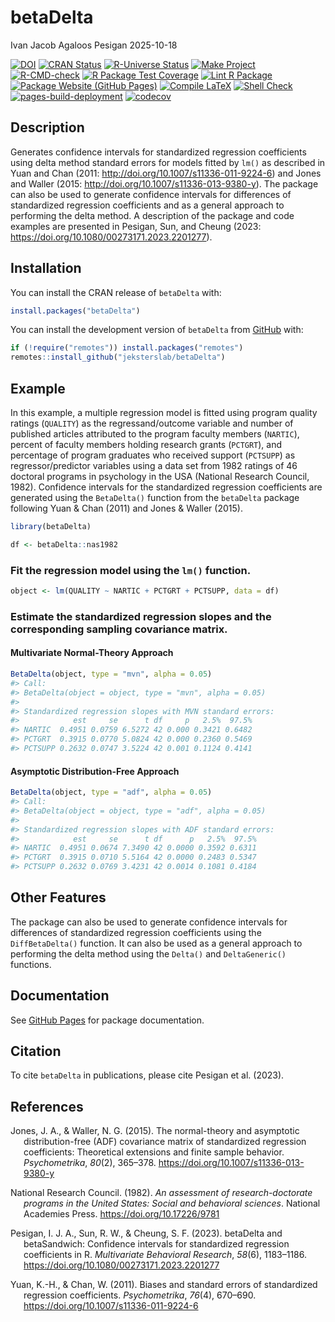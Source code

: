 betaDelta
================
Ivan Jacob Agaloos Pesigan
2025-10-18

<!-- README.md is generated from README.Rmd. Please edit that file -->

<!-- badges: start -->

[![DOI](https://zenodo.org/badge/DOI/10.1080/00273171.2023.2201277.svg)](https://doi.org/10.1080/00273171.2023.2201277)
[![CRAN
Status](https://www.r-pkg.org/badges/version/betaDelta)](https://cran.r-project.org/package=betaDelta)
[![R-Universe
Status](https://jeksterslab.r-universe.dev/badges/betaDelta)](https://jeksterslab.r-universe.dev)
[![Make
Project](https://github.com/jeksterslab/betaDelta/actions/workflows/make.yml/badge.svg)](https://github.com/jeksterslab/betaDelta/actions/workflows/make.yml)
[![R-CMD-check](https://github.com/jeksterslab/betaDelta/actions/workflows/check-full.yml/badge.svg)](https://github.com/jeksterslab/betaDelta/actions/workflows/check-full.yml)
[![R Package Test
Coverage](https://github.com/jeksterslab/betaDelta/actions/workflows/test-coverage.yml/badge.svg)](https://github.com/jeksterslab/betaDelta/actions/workflows/test-coverage.yml)
[![Lint R
Package](https://github.com/jeksterslab/betaDelta/actions/workflows/lint.yml/badge.svg)](https://github.com/jeksterslab/betaDelta/actions/workflows/lint.yml)
[![Package Website (GitHub
Pages)](https://github.com/jeksterslab/betaDelta/actions/workflows/pkgdown-gh-pages.yml/badge.svg)](https://github.com/jeksterslab/betaDelta/actions/workflows/pkgdown-gh-pages.yml)
[![Compile
LaTeX](https://github.com/jeksterslab/betaDelta/actions/workflows/latex.yml/badge.svg)](https://github.com/jeksterslab/betaDelta/actions/workflows/latex.yml)
[![Shell
Check](https://github.com/jeksterslab/betaDelta/actions/workflows/shellcheck.yml/badge.svg)](https://github.com/jeksterslab/betaDelta/actions/workflows/shellcheck.yml)
[![pages-build-deployment](https://github.com/jeksterslab/betaDelta/actions/workflows/pages/pages-build-deployment/badge.svg)](https://github.com/jeksterslab/betaDelta/actions/workflows/pages/pages-build-deployment)
[![codecov](https://codecov.io/gh/jeksterslab/betaDelta/branch/main/graph/badge.svg?token=KVLUET3DJ6)](https://codecov.io/gh/jeksterslab/betaDelta)
<!-- badges: end -->

## Description

Generates confidence intervals for standardized regression coefficients
using delta method standard errors for models fitted by `lm()` as
described in Yuan and Chan (2011:
<http://doi.org/10.1007/s11336-011-9224-6>) and Jones and Waller (2015:
<http://doi.org/10.1007/s11336-013-9380-y>). The package can also be
used to generate confidence intervals for differences of standardized
regression coefficients and as a general approach to performing the
delta method. A description of the package and code examples are
presented in Pesigan, Sun, and Cheung (2023:
<https://doi.org/10.1080/00273171.2023.2201277>).

## Installation

You can install the CRAN release of `betaDelta` with:

``` r
install.packages("betaDelta")
```

You can install the development version of `betaDelta` from
[GitHub](https://github.com/jeksterslab/betaDelta) with:

``` r
if (!require("remotes")) install.packages("remotes")
remotes::install_github("jeksterslab/betaDelta")
```

## Example

In this example, a multiple regression model is fitted using program
quality ratings (`QUALITY`) as the regressand/outcome variable and
number of published articles attributed to the program faculty members
(`NARTIC`), percent of faculty members holding research grants
(`PCTGRT`), and percentage of program graduates who received support
(`PCTSUPP`) as regressor/predictor variables using a data set from 1982
ratings of 46 doctoral programs in psychology in the USA (National
Research Council, 1982). Confidence intervals for the standardized
regression coefficients are generated using the `BetaDelta()` function
from the `betaDelta` package following Yuan & Chan (2011) and Jones &
Waller (2015).

``` r
library(betaDelta)
```

``` r
df <- betaDelta::nas1982
```

### Fit the regression model using the `lm()` function.

``` r
object <- lm(QUALITY ~ NARTIC + PCTGRT + PCTSUPP, data = df)
```

### Estimate the standardized regression slopes and the corresponding sampling covariance matrix.

#### Multivariate Normal-Theory Approach

``` r
BetaDelta(object, type = "mvn", alpha = 0.05)
#> Call:
#> BetaDelta(object = object, type = "mvn", alpha = 0.05)
#> 
#> Standardized regression slopes with MVN standard errors:
#>            est     se      t df     p   2.5%  97.5%
#> NARTIC  0.4951 0.0759 6.5272 42 0.000 0.3421 0.6482
#> PCTGRT  0.3915 0.0770 5.0824 42 0.000 0.2360 0.5469
#> PCTSUPP 0.2632 0.0747 3.5224 42 0.001 0.1124 0.4141
```

#### Asymptotic Distribution-Free Approach

``` r
BetaDelta(object, type = "adf", alpha = 0.05)
#> Call:
#> BetaDelta(object = object, type = "adf", alpha = 0.05)
#> 
#> Standardized regression slopes with ADF standard errors:
#>            est     se      t df      p   2.5%  97.5%
#> NARTIC  0.4951 0.0674 7.3490 42 0.0000 0.3592 0.6311
#> PCTGRT  0.3915 0.0710 5.5164 42 0.0000 0.2483 0.5347
#> PCTSUPP 0.2632 0.0769 3.4231 42 0.0014 0.1081 0.4184
```

## Other Features

The package can also be used to generate confidence intervals for
differences of standardized regression coefficients using the
`DiffBetaDelta()` function. It can also be used as a general approach to
performing the delta method using the `Delta()` and `DeltaGeneric()`
functions.

## Documentation

See [GitHub Pages](https://jeksterslab.github.io/betaDelta/index.html)
for package documentation.

## Citation

To cite `betaDelta` in publications, please cite Pesigan et al. (2023).

## References

<div id="refs" class="references csl-bib-body hanging-indent"
entry-spacing="0" line-spacing="2">

<div id="ref-Jones-Waller-2015" class="csl-entry">

Jones, J. A., & Waller, N. G. (2015). The normal-theory and asymptotic
distribution-free (ADF) covariance matrix of standardized regression
coefficients: Theoretical extensions and finite sample behavior.
*Psychometrika*, *80*(2), 365–378.
<https://doi.org/10.1007/s11336-013-9380-y>

</div>

<div id="ref-NationalResearchCouncil-1982" class="csl-entry">

National Research Council. (1982). *An assessment of research-doctorate
programs in the United States: Social and behavioral sciences*. National
Academies Press. <https://doi.org/10.17226/9781>

</div>

<div id="ref-Pesigan-Sun-Cheung-2023" class="csl-entry">

Pesigan, I. J. A., Sun, R. W., & Cheung, S. F. (2023).
<span class="nocase">betaDelta</span> and
<span class="nocase">betaSandwich</span>: Confidence intervals for
standardized regression coefficients in R. *Multivariate Behavioral
Research*, *58*(6), 1183–1186.
<https://doi.org/10.1080/00273171.2023.2201277>

</div>

<div id="ref-Yuan-Chan-2011" class="csl-entry">

Yuan, K.-H., & Chan, W. (2011). Biases and standard errors of
standardized regression coefficients. *Psychometrika*, *76*(4), 670–690.
<https://doi.org/10.1007/s11336-011-9224-6>

</div>

</div>
